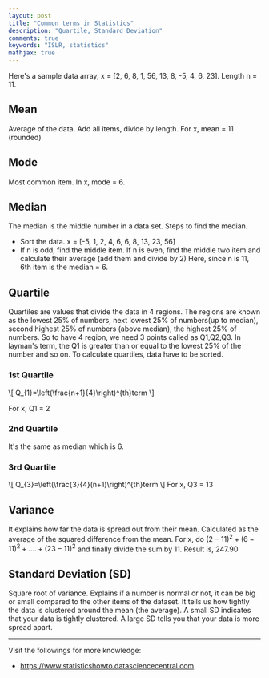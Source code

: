 ```yaml
---
layout: post
title: "Common terms in Statistics"
description: "Quartile, Standard Deviation"
comments: true
keywords: "ISLR, statistics"
mathjax: true
---
```


Here's a sample data array,
x = [2, 6, 8, 1, 56, 13, 8, -5, 4, 6, 23]. Length n = 11.
## Mean
Average of the data. Add all items, divide by length. For x, mean = 11 (rounded)
## Mode
Most common item. In x, mode = 6.
## Median
The median is the middle number in a data set. Steps to find the median.
* Sort the data. x = [-5, 1, 2, 4, 6, 6, 8, 13, 23, 56]
* If n is odd, find the middle item. If n is even, find the middle two item and calculate their average (add them and divide by 2) Here, since n is 11, 6th item is the median = 6.

## Quartile
Quartiles are values that divide the data in 4 regions. The regions are known as the lowest 25% of numbers, next lowest 25% of numbers(up to median), second highest 25% of numbers (above median), the highest 25% of numbers. So to have 4 region, we need 3 points called as Q1,Q2,Q3. In layman's term, the Q1 is greater than or equal to the lowest 25% of the number and so on. To calculate quartiles, data have to be sorted.
### 1st Quartile
\\[
Q_{1}=\left(\frac{n+1}{4}\right)^{th}term
\\]

For x, Q1 = 2
### 2nd Quartile
It's the same as median which is 6.
### 3rd Quartile
\\[
Q_{3}=\left(\frac{3}{4}(n+1)\right)^{th}term
\\]
For x, Q3 = 13
## Variance
It explains how far the data is spread out from their mean. Calculated as the average of the squared difference from the mean. For x, do $(2-11)^{2}+ (6-11)^{2} + .... + (23-11)^{2}$ and finally divide the sum by 11. Result is, 247.90

## Standard Deviation (SD)
Square root of variance. Explains if a number is normal or not, it can be big or small compared to the other items of the dataset. It tells us how tightly the data is clustered around the mean (the average). A small SD indicates that your data is tightly clustered. A large SD tells you that your data is more spread apart.

---
Visit the followings for more knowledge:
- https://www.statisticshowto.datasciencecentral.com
